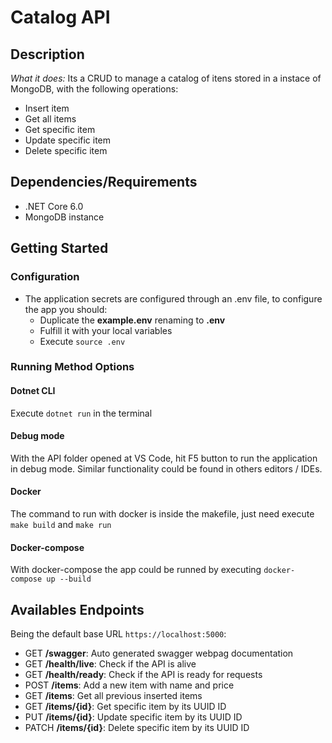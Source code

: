 # Catalog API

## Description

*What it does:*
Its a CRUD to manage a catalog of itens stored in a instace of MongoDB, with the following operations:

- Insert item
- Get all items
- Get specific item
- Update specific item
- Delete specific item

## Dependencies/Requirements

- .NET Core 6.0
- MongoDB instance

## Getting Started

### Configuration

- The application secrets are configured through an .env file, to configure the app you should:
  - Duplicate the **example.env** renaming to **.env**
  - Fulfill it with your local variables
  - Execute `source .env`

### Running Method Options

#### Dotnet CLI

Execute `dotnet run` in the terminal

#### Debug mode

With the API folder opened at VS Code, hit F5 button to run the application in debug mode. Similar functionality could be found in others editors / IDEs.

#### Docker

The command to run with docker is inside the makefile, just need execute `make build` and `make run`

#### Docker-compose

With docker-compose the app could be runned by executing `docker-compose up --build`

## Availables Endpoints

Being the default base URL `https://localhost:5000`:

- GET **/swagger**: Auto generated swagger webpag documentation
- GET **/health/live**: Check if the API is alive
- GET **/health/ready**: Check if the API is ready for requests
- POST **/items**: Add a new item with name and price
- GET **/items**: Get all previous inserted items
- GET **/items/{id}**: Get specific item by its UUID ID
- PUT **/items/{id}**: Update specific item by its UUID ID
- PATCH **/items/{id}**: Delete specific item by its UUID ID
